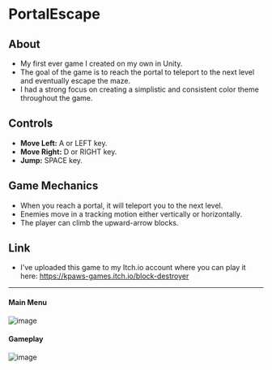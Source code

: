 # PortalEscape
## About ####
- My first ever game I created on my own in Unity. 
- The goal of the game is to reach the portal to teleport to the next level and eventually escape the maze.
- I had a strong focus on creating a simplistic and consistent color theme throughout the game.

## Controls ##
- **Move Left:** A or LEFT key.
- **Move Right:** D or RIGHT key.
- **Jump:** SPACE key.

## Game Mechanics ##
- When you reach a portal, it will teleport you to the next level.
- Enemies move in a tracking motion either vertically or horizontally.
- The player can climb the upward-arrow blocks.

## Link ##
- I've uploaded this game to my Itch.io account where you can play it here: https://kpaws-games.itch.io/block-destroyer

---
#### Main Menu ####
![image](https://user-images.githubusercontent.com/58745400/117554015-3630cd80-b012-11eb-8413-c9fafb279f19.png)

#### Gameplay ####
![image](https://user-images.githubusercontent.com/58745400/117554043-5bbdd700-b012-11eb-8a6d-ae3427591a7e.png)

